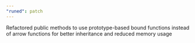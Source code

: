 ```yaml
---
"runed": patch
---
```


Refactored public methods to use prototype-based bound functions instead of arrow functions for
better inheritance and reduced memory usage

